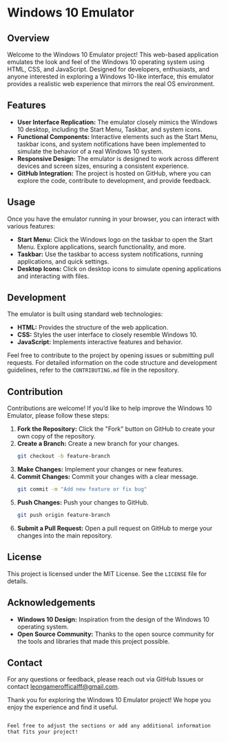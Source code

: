 # Windows 10 Emulator

## Overview

Welcome to the Windows 10 Emulator project! This web-based application emulates the look and feel of the Windows 10 operating system using HTML, CSS, and JavaScript. Designed for developers, enthusiasts, and anyone interested in exploring a Windows 10-like interface, this emulator provides a realistic web experience that mirrors the real OS environment.

## Features

- **User Interface Replication:** The emulator closely mimics the Windows 10 desktop, including the Start Menu, Taskbar, and system icons.
- **Functional Components:** Interactive elements such as the Start Menu, taskbar icons, and system notifications have been implemented to simulate the behavior of a real Windows 10 system.
- **Responsive Design:** The emulator is designed to work across different devices and screen sizes, ensuring a consistent experience.
- **GitHub Integration:** The project is hosted on GitHub, where you can explore the code, contribute to development, and provide feedback.

## Usage

Once you have the emulator running in your browser, you can interact with various features:

- **Start Menu:** Click the Windows logo on the taskbar to open the Start Menu. Explore applications, search functionality, and more.
- **Taskbar:** Use the taskbar to access system notifications, running applications, and quick settings.
- **Desktop Icons:** Click on desktop icons to simulate opening applications and interacting with files.

## Development

The emulator is built using standard web technologies:

- **HTML:** Provides the structure of the web application.
- **CSS:** Styles the user interface to closely resemble Windows 10.
- **JavaScript:** Implements interactive features and behavior.

Feel free to contribute to the project by opening issues or submitting pull requests. For detailed information on the code structure and development guidelines, refer to the `CONTRIBUTING.md` file in the repository.

## Contribution

Contributions are welcome! If you’d like to help improve the Windows 10 Emulator, please follow these steps:

1. **Fork the Repository:** Click the "Fork" button on GitHub to create your own copy of the repository.
2. **Create a Branch:** Create a new branch for your changes.
   ```bash
   git checkout -b feature-branch
   ```
3. **Make Changes:** Implement your changes or new features.
4. **Commit Changes:** Commit your changes with a clear message.
   ```bash
   git commit -m "Add new feature or fix bug"
   ```
5. **Push Changes:** Push your changes to GitHub.
   ```bash
   git push origin feature-branch
   ```
6. **Submit a Pull Request:** Open a pull request on GitHub to merge your changes into the main repository.

## License

This project is licensed under the MIT License. See the `LICENSE` file for details.

## Acknowledgements

- **Windows 10 Design:** Inspiration from the design of the Windows 10 operating system.
- **Open Source Community:** Thanks to the open source community for the tools and libraries that made this project possible.

## Contact

For any questions or feedback, please reach out via GitHub Issues or contact [leongamerofficalff@gmail.com](mailto:leongamerofficalff@gmail.com).

Thank you for exploring the Windows 10 Emulator project! We hope you enjoy the experience and find it useful.
```

Feel free to adjust the sections or add any additional information that fits your project!
